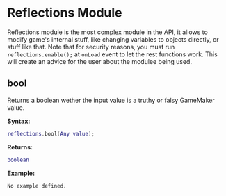# Reflections Module
Reflections module is the most complex module in the API, it allows to modify game's internal stuff, like changing variables to objects directly, or stuff like that. Note that for security reasons, you must run `reflections.enable();` at `onLoad` event to let the rest functions work. This will create an advice for the user about the modulee being used.

## bool
Returns a boolean wether the input value is a truthy or falsy GameMaker value.

**Syntax:**
```lua
reflections.bool(Any value);
```

**Returns:**
```lua
boolean
```

**Example:**
```txt
No example defined.
```